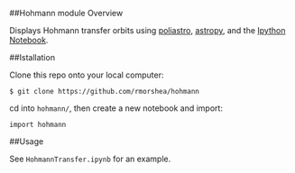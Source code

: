 ##Hohmann module Overview

Displays Hohmann transfer orbits using
[poliastro](http://pybonacci.github.io/poliastro/),
[astropy](http://www.astropy.org/),
and the [Ipython Notebook](http://ipython.org/documentation.html).

##Istallation

Clone this repo onto your local computer:

```$ git clone https://github.com/rmorshea/hohmann```

cd into `hohmann/`, then create a new notebook and import:

```import hohmann```

##Usage

See `HohmannTransfer.ipynb` for an example.
